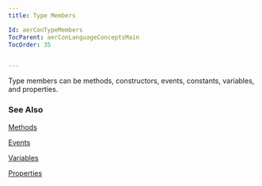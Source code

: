 ```yaml
---
title: Type Members

Id: aerConTypeMembers
TocParent: aerConLanguageConceptsMain
TocOrder: 35


---
```


Type members can be methods, constructors, events, constants, variables, and properties. 

### See Also
[Methods](aerLrfMethodsMain.html)

[Events](aerConEvents.html)

[Variables](aerConVariables.html)

[Properties](aerConProperties.html) 
